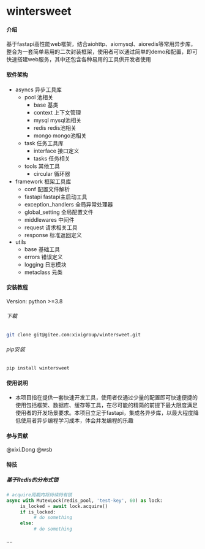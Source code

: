 # wintersweet



#### 介绍

 基于fastapi高性能web框架，结合aiohttp、aiomysql、aioredis等常用异步库，整合为一套简单易用的二次封装框架，使用者可以通过简单的demo和配置，即可快速搭建web服务，其中还包含各种易用的工具供开发者使用

#### 软件架构
- asyncs                                    														异步工具库
    - pool																						 池相关
      - base																				 基类
      - context                                                                            上下文管理
      - mysql                                                                               mysql池相关
      - redis                                                                                 redis池相关
      - mongo                                                                             mongo池相关
    - task                                                                                         任务工具库
      - interface                                                                         接口定义
      - tasks                                                                                任务相关
    - tools                                                                                       其他工具
      - circular                                                                           循环器    
- framework                                                                                   框架工具库
    - conf                                                                                       配置文件解析
    - fastapi                                                                                   fastapi主启动工具
    - exception_handlers                                                            全局异常处理器
    - global_setting                                                                      全局配置文件
    - middlewares                                                                        中间件
    - request                                                                                 请求相关工具
    - response                                                                              标准返回定义
- utils
    - base                                                                                      基础工具
    - errors                                                                                   错误定义
    - logging                                                                                 日志模块
    - metaclass                                                                            元类

#### 安装教程

Version: python >=3.8

###### 下载

```bash
git clone git@gitee.com:xixigroup/wintersweet.git
```

###### pip安装

```bash
pip install wintersweet
```



#### 使用说明

- 本项目指在提供一套快速开发工具，使用者仅通过少量的配置即可快速便捷的使用包括框架、数据库、缓存等工具，在尽可能的精简的前提下最大限度满足使用者的开发场景要求。本项目立足于fastapi，集成各异步库，以最大程度降低使用者异步编程学习成本，体会并发编程的乐趣

#### 参与贡献

@xixi.Dong @wsb

#### 特技

##### 基于Redis的分布式锁

```python
# acquire周期内将持续持有锁
async with MutexLock(redis_pool, 'test-key', 60) as lock:
     is_locked = await lock.acquire()
     if is_locked:
          # do something
     else:
          # do something
```





....
